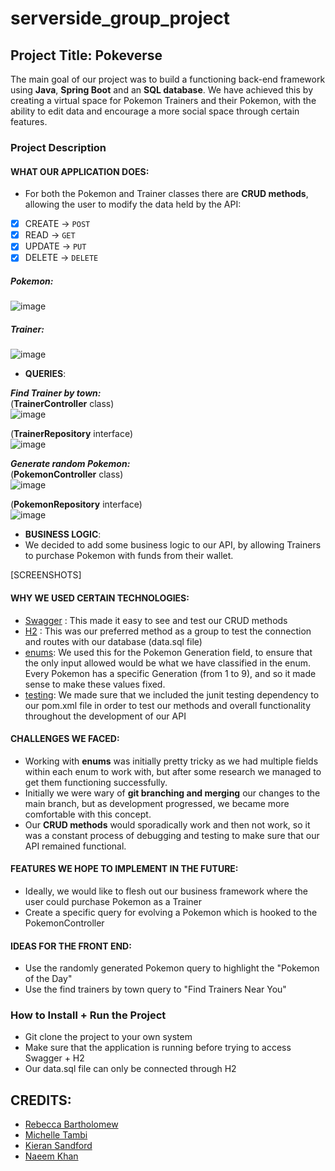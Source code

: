 # serverside_group_project

## Project Title: Pokeverse
The main goal of our project was to build a functioning back-end framework using **Java**, **Spring Boot** and an **SQL database**.
We have achieved this by creating a virtual space for Pokemon Trainers and their Pokemon, with the ability to edit data and encourage a more social space through certain features.

### Project Description

#### WHAT OUR APPLICATION DOES:
- For both the Pokemon and Trainer classes there are **CRUD methods**, allowing the user to modify the data held by the API:

- [x] CREATE -> `POST`
- [x] READ -> `GET`
- [x] UPDATE -> `PUT`
- [x] DELETE -> `DELETE`

##### Pokemon:
![image](https://user-images.githubusercontent.com/102289720/170242125-960d9bf0-8040-40ec-8332-c7e6b4e320e8.png)

##### Trainer:
![image](https://user-images.githubusercontent.com/102289720/170242458-f3aaffd8-9fcb-4524-8fab-01df7f97aaf6.png)

- **QUERIES**:
     
***Find Trainer by town:***  
(**TrainerController** class)  
![image](https://user-images.githubusercontent.com/102289720/170244819-2689ff53-7c63-46d6-ae09-0baac09e9ad4.png)  

(**TrainerRepository** interface)  
![image](https://user-images.githubusercontent.com/102289720/170244889-253d5ebc-4041-47cf-acf7-fbe698b37794.png)  
   
***Generate random Pokemon:***   
(**PokemonController** class)  
![image](https://user-images.githubusercontent.com/102289720/170245455-8717cc74-05bd-42b5-9fa6-49698bb3356d.png)  
  
(**PokemonRepository** interface)  
![image](https://user-images.githubusercontent.com/102289720/170245627-d444bfdf-6b61-4187-93d5-7fc5740e5fa7.png) 

- **BUSINESS LOGIC**:  
- We decided to add some business logic to our API, by allowing Trainers to purchase Pokemon with funds from their wallet.  

[SCREENSHOTS]
   
#### WHY WE USED CERTAIN TECHNOLOGIES:
- [Swagger](https://swagger.io/) : This made it easy to see and test our CRUD methods
- [H2](http://www.h2database.com/html/quickstart.html) : This was our preferred method as a group to test the connection and routes with our database (data.sql file)
- [enums](https://www.w3schools.com/java/java_enums.asp): We used this for the Pokemon Generation field, to ensure that the only input allowed would be what we have classified in the enum. Every Pokemon has a specific Generation (from 1 to 9), and so it made sense to make these values fixed.
- [testing](https://www.w3schools.blog/junit-tutorial): We made sure that we included the junit testing dependency to our pom.xml file in order to test our methods and overall functionality throughout the development of our API  

#### CHALLENGES WE FACED:
- Working with **enums** was initially pretty tricky as we had multiple fields within each enum to work with, but after some research we managed to get them functioning successfully.
- Initially we were wary of **git branching and merging** our changes to the main branch, but as development progressed, we became more comfortable with this concept.
- Our **CRUD methods** would sporadically work and then not work, so it was a constant process of debugging and testing to make sure that our API remained functional.

#### FEATURES WE HOPE TO IMPLEMENT IN THE FUTURE:
- Ideally, we would like to flesh out our business framework where the user could purchase Pokemon as a Trainer
- Create a specific query for evolving a Pokemon which is hooked to the PokemonController

#### IDEAS FOR THE FRONT END:
- Use the randomly generated Pokemon query to highlight the "Pokemon of the Day"
- Use the find trainers by town query to "Find Trainers Near You"

### How to Install + Run the Project
- Git clone the project to your own system
- Make sure that the application is running before trying to access Swagger + H2
- Our data.sql file can only be connected through H2

## CREDITS:
- [Rebecca Bartholomew](https://github.com/Becca-20)
- [Michelle Tambi](https://github.com/michelletambi)
- [Kieran Sandford](https://github.com/kieransandford)
- [Naeem Khan](https://github.com/nkhan24)

